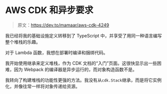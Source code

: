 # AWS CDK 和异步要求

> 原文：<https://dev.to/mamaar/aws-cdk-4249>

我已经将我的基础设施定义转移到了 TypeScript 中，并享受了用同一种语言编写整个堆栈的乐趣。

对于 Lambda 函数，我想在部署时编译和捆绑代码。

我开始使用继承来定义堆栈，作为 CDK 文档的“入门”页面。这很快显示出一些困难，因为 Webpack 的编译器是异步运行的，而对象构造函数不是。

我转向了构建堆栈的功能性更强的方法。我没有从`cdk.Stack`继承，而是将它实例化，并像往常一样将对象传递给资源。